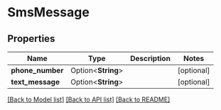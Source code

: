 # SmsMessage

## Properties

Name | Type | Description | Notes
------------ | ------------- | ------------- | -------------
**phone_number** | Option<**String**> |  | [optional]
**text_message** | Option<**String**> |  | [optional]

[[Back to Model list]](../README.md#documentation-for-models) [[Back to API list]](../README.md#documentation-for-api-endpoints) [[Back to README]](../README.md)


